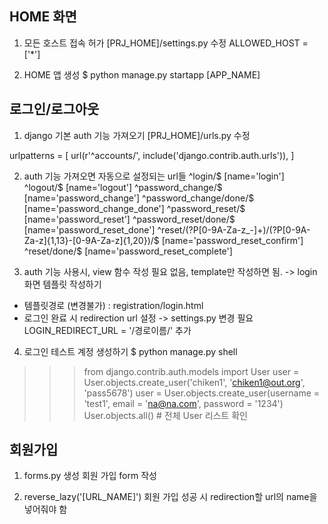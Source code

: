 ## HOME 화면

1) 모든 호스트 접속 허가
[PRJ_HOME]/settings.py 수정 
ALLOWED_HOST = ['*']

2) HOME 앱 생성
$ python manage.py startapp [APP_NAME]


## 로그인/로그아웃

1) django 기본 auth 기능 가져오기
[PRJ_HOME]/urls.py 수정

urlpatterns = [
  url(r'^accounts/', include('django.contrib.auth.urls')),
]


2) auth 기능 가져오면 자동으로 설정되는 url들
^login/$ [name='login']
^logout/$ [name='logout']
^password_change/$ [name='password_change']
^password_change/done/$ [name='password_change_done']
^password_reset/$ [name='password_reset']
^password_reset/done/$ [name='password_reset_done']
^reset/(?P<uidb64>[0-9A-Za-z_\-]+)/(?P<token>[0-9A-Za-z]{1,13}-[0-9A-Za-z]{1,20})/$ [name='password_reset_confirm']
^reset/done/$ [name='password_reset_complete']

3) auth 기능 사용시, view 함수 작성 필요 없음, template만 작성하면 됨.  -> login 화면 템플릿 작성하기 

- 템플릿경로 (변경불가) : registration/login.html 
- 로그인 완료 시 redirection url 설정 -> settings.py 변경 필요
LOGIN_REDIRECT_URL = '/경로이름/' 추가


4) 로그인 테스트 계정 생성하기
$ python manage.py shell
>>> from django.contrib.auth.models import User
>>> user = User.objects.create_user('chiken1', 'chiken1@out.org', 'pass5678')
>>> user = User.objects.create_user(username = 'test1', email = 'na@na.com', password = '1234')
>>> User.objects.all() # 전체 User 리스트 확인

## 회원가입
1) forms.py 생성
회원 가입 form 작성

2) reverse_lazy('[URL_NAME]')
회원 가입 성공 시 redirection할 url의 name을 넣어줘야 함

